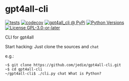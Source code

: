 # gpt4all-cli

[![tests](https://github.com/jedie/gpt4all_cli/actions/workflows/tests.yml/badge.svg?branch=main)](https://github.com/jedie/gpt4all_cli/actions/workflows/tests.yml)
[![codecov](https://codecov.io/github/jedie/gpt4all_cli/branch/main/graph/badge.svg)](https://app.codecov.io/github/jedie/gpt4all_cli)
[![gpt4all_cli @ PyPi](https://img.shields.io/pypi/v/gpt4all_cli?label=gpt4all_cli%20%40%20PyPi)](https://pypi.org/project/gpt4all_cli/)
[![Python Versions](https://img.shields.io/pypi/pyversions/gpt4all_cli)](https://github.com/jedie/gpt4all_cli/blob/main/pyproject.toml)
[![License GPL-3.0-or-later](https://img.shields.io/pypi/l/gpt4all_cli)](https://github.com/jedie/gpt4all_cli/blob/main/LICENSE)

CLI for gpt4all

Start hacking: Just clone the sources and `chat`

e.g.:

```commandline
~$ git clone https://github.com/jedie/gpt4all-cli.git
~$ cd gpt4all-cli
~/gpt4all-cli$ ./cli.py chat What is Python?
```
